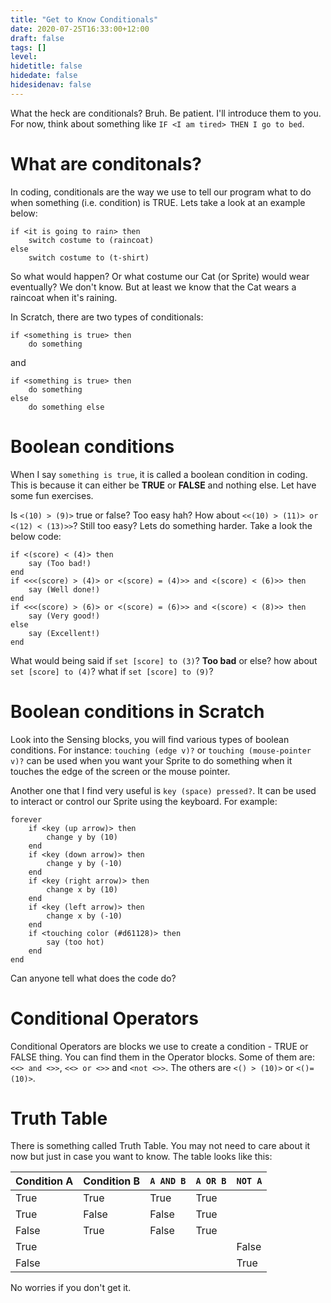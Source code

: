 ```yaml
---
title: "Get to Know Conditionals"
date: 2020-07-25T16:33:00+12:00
draft: false
tags: []
level:
hidetitle: false
hidedate: false
hidesidenav: false
---
```


What the heck are conditionals? Bruh. Be patient. I'll introduce them to you. For now, think about something like `IF <I am tired> THEN I go to bed`.

<!--more-->
# What are conditonals?
In coding, conditionals are the way we use to tell our program what to do when something (i.e. condition) is TRUE. Lets take a look at an example below:
```
if <it is going to rain> then
    switch costume to (raincoat)
else
    switch costume to (t-shirt)
```

So what would happen? Or what costume our Cat (or Sprite) would wear eventually? We don't know. But at least we know that the Cat wears a raincoat when it's raining.

In Scratch, there are two types of conditionals: 
```
if <something is true> then 
    do something
```

and

```
if <something is true> then 
    do something 
else 
    do something else
```

# Boolean conditions

When I say `something is true`, it is called a boolean condition in coding. This is because it can either be **TRUE** or **FALSE** and nothing else.
Let have some fun exercises.

Is `<(10) > (9)>` true or false? Too easy hah?
How about `<<(10) > (11)> or <(12) < (13)>>`? Still too easy? Lets do something harder. Take a look the below code:

```
if <(score) < (4)> then
    say (Too bad!)
end
if <<<(score) > (4)> or <(score) = (4)>> and <(score) < (6)>> then
    say (Well done!)
end
if <<<(score) > (6)> or <(score) = (6)>> and <(score) < (8)>> then
    say (Very good!)
else
    say (Excellent!)
end
```

What would being said if `set [score] to (3)`? **Too bad** or else? how about `set [score] to (4)`? what if `set [score] to (9)`?

# Boolean conditions in Scratch

Look into the Sensing blocks, you will find various types of boolean conditions. For instance: `touching (edge v)?` or `touching (mouse-pointer v)?` can be used when you want your Sprite to do something when it touches the edge of the screen or the mouse pointer.

Another one that I find very useful is `key (space) pressed?`. It can be used to interact or control our Sprite using the keyboard. For example:

```
forever
    if <key (up arrow)> then
        change y by (10)
    end
    if <key (down arrow)> then
        change y by (-10)
    end
    if <key (right arrow)> then
        change x by (10)
    end
    if <key (left arrow)> then
        change x by (-10)
    end
    if <touching color (#d61128)> then
        say (too hot)
    end
end
```

Can anyone tell what does the code do? 

# Conditional Operators

Conditional Operators are blocks we use to create a condition - TRUE or FALSE thing. You can find them in the Operator blocks. Some of them are:
`<<> and <>>`, `<<> or <>>` and `<not <>>`.
The others are `<() > (10)>` or `<()=(10)>`.

# Truth Table

There is something called Truth Table. You may not need to care about it now but just in case you want to know. The table looks like this:

| Condition A | Condition B | `A AND B` | `A OR B` | `NOT A` |
|---|---|-----|----|-----|
| True | True | True   |  True |     |
| True | False | False   | True  |     |
| False | True | False   | True  |     |
| True |   |     |    |  False  |
| False |   |     |    |  True  |

No worries if you don't get it. 
